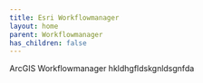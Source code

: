 ```yaml
---
title: Esri Workflowmanager
layout: home
parent: Workflowmanager
has_children: false
---
```


ArcGIS Workflowmanager hkldhgfldskgnldsgnfda